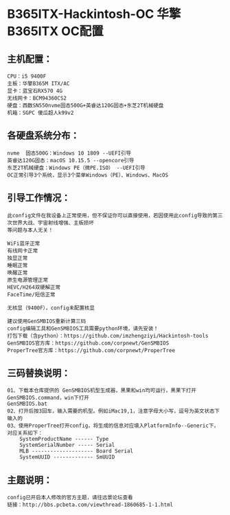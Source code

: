 B365ITX-Hackintosh-OC 华擎B365ITX OC配置
===
主机配置：
------------
	CPU：i5 9400F
	主板：华擎B365M ITX/AC
	显卡：蓝宝石RX570 4G
	无线网卡：BCM94360CS2
	硬盘：西数SN550nvme固态500G+英睿达120G固态+东芝2T机械硬盘
	机箱：SGPC 傻瓜超人k99v2

各硬盘系统分布：<br>
------------
	nvme  固态500G：Windows 10 1809 --UEFI引导
	英睿达120G固态：macOS 10.15.5 --opencore引导
	东芝2T机械硬盘：Windows PE（微PE.ISO） --UEFI引导
	OC正常引导3个系统，显示3个菜单Windows（PE）、Windows、MacOS

引导工作情况：<br>
------------
	此config文件在我设备上正常使用，但不保证你可以直接使用，若因使用此config导致的第三次世界大战、宇宙射线增强、主板损坏
	等问题与本人无关！
	
	WiFi蓝牙正常
	有线网卡正常
	独显正常
	睡眠正常
	唤醒正常
	原生电源管理正常
	HEVC/H264双硬解正常
	FaceTime/短信正常
	
	无核显（9400F），config未配置核显
	
	建议使用GenSMBIOS重新计算三码
	config编辑工具和GenSMBIOS工具需要python环境，请先安装！
	打包下载（含python）：https://github.com/imzhengziyi/Hackintosh-tools
	GenSMBIOS官方库：https://github.com/corpnewt/GenSMBIOS
	ProperTree官方库：https://github.com/corpnewt/ProperTree
	
三码替换说明：<br>
------------
	
	01、下载本仓库提供的 GenSMBIOS机型生成器，黑果和win均可运行，黑果下打开GenSMBIOS.command，win下打开
	GenSMBIOS.bat
	02、打开后按3回车，输入需要的机型。例如iMac19,1，注意字母大小写，逗号为英文状态下输入的
	03、使用ProperTree打开config，将生成的信息对应填入PlatformInfo--Generic下，对应关系如下：
		SystemProductName ------ Type
		SystemSerialNumber ----- Serial
		MLB -------------------- Board Serial
		SystemUUID ------------- SmUUID
	
主题说明：<br>
------------
	config已开启本人修改的官方主题，请往远景论坛查看
	链接：http://bbs.pcbeta.com/viewthread-1860685-1-1.html

